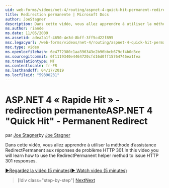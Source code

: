 ```yaml
---
uid: web-forms/videos/net-4/routing/aspnet-4-quick-hit-permanent-redirect
title: Redirection permanente | Microsoft Docs
author: JoeStagner
description: Dans cette vidéo, vous allez apprendre à utiliser la méthode d’assistance RedirectPermanent aux réponses de problème HTTP 301.
ms.author: riande
ms.date: 11/05/2009
ms.assetid: adea2a1f-4650-4e3d-8bff-3ff5cd22f895
msc.legacyurl: /web-forms/videos/net-4/routing/aspnet-4-quick-hit-permanent-redirect
msc.type: video
ms.openlocfilehash: 6e4772380c1aa396343e2b96bbcb679cf4b0d3ce
ms.sourcegitcommit: 0f1119340e4464720cfd16d0ff15764746ea1fea
ms.translationtype: MT
ms.contentlocale: fr-FR
ms.lasthandoff: 04/17/2019
ms.locfileid: "59390231"
---
```

# <a name="aspnet-4-quick-hit---permanent-redirect"></a><span data-ttu-id="5b369-103">ASP.NET 4 « Rapide Hit » - redirection permanente</span><span class="sxs-lookup"><span data-stu-id="5b369-103">ASP.NET 4 "Quick Hit" - Permanent Redirect</span></span>

<span data-ttu-id="5b369-104">par [Joe Stagner](https://github.com/JoeStagner)</span><span class="sxs-lookup"><span data-stu-id="5b369-104">by [Joe Stagner](https://github.com/JoeStagner)</span></span>

<span data-ttu-id="5b369-105">Dans cette vidéo, vous allez apprendre à utiliser la méthode d’assistance RedirectPermanent aux réponses de problème HTTP 301.</span><span class="sxs-lookup"><span data-stu-id="5b369-105">In this video you will learn how to use the RedirectPermanent helper method to issue HTTP 301 responses.</span></span> 

[<span data-ttu-id="5b369-106">&#9654;Regardez la vidéo (5 minutes)</span><span class="sxs-lookup"><span data-stu-id="5b369-106">&#9654; Watch video (5 minutes)</span></span>](https://channel9.msdn.com/Blogs/ASP-NET-Site-Videos/aspnet-4-quick-hit-permanent-redirect)

> [!div class="step-by-step"]
> [<span data-ttu-id="5b369-107">Next</span><span class="sxs-lookup"><span data-stu-id="5b369-107">Next</span></span>](aspnet-4-quick-hit-imperative-webforms-routing.md)
